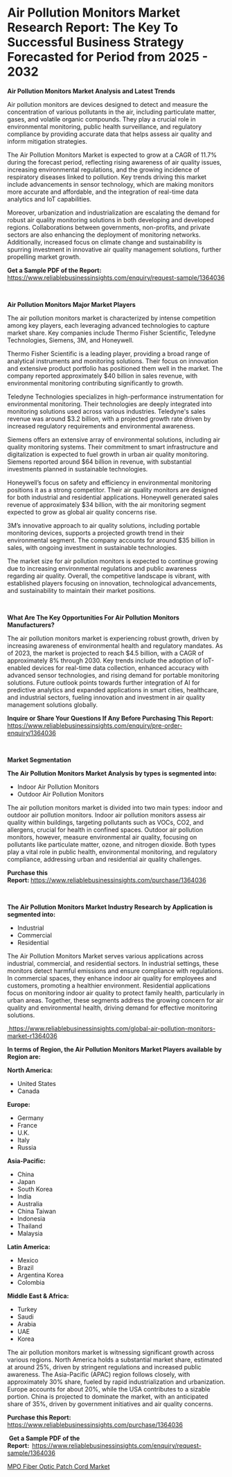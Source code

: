 <p><h1>Air Pollution Monitors Market Research Report: The Key To Successful Business Strategy Forecasted for Period from 2025 - 2032</h1></p><p><strong>Air Pollution Monitors Market Analysis and Latest Trends</strong></p>
<p><p>Air pollution monitors are devices designed to detect and measure the concentration of various pollutants in the air, including particulate matter, gases, and volatile organic compounds. They play a crucial role in environmental monitoring, public health surveillance, and regulatory compliance by providing accurate data that helps assess air quality and inform mitigation strategies.</p><p>The Air Pollution Monitors Market is expected to grow at a CAGR of 11.7% during the forecast period, reflecting rising awareness of air quality issues, increasing environmental regulations, and the growing incidence of respiratory diseases linked to pollution. Key trends driving this market include advancements in sensor technology, which are making monitors more accurate and affordable, and the integration of real-time data analytics and IoT capabilities. </p><p>Moreover, urbanization and industrialization are escalating the demand for robust air quality monitoring solutions in both developing and developed regions. Collaborations between governments, non-profits, and private sectors are also enhancing the deployment of monitoring networks. Additionally, increased focus on climate change and sustainability is spurring investment in innovative air quality management solutions, further propelling market growth.</p></p>
<p><strong>Get a Sample PDF of the Report:&nbsp;</strong> <a href="https://www.reliablebusinessinsights.com/enquiry/request-sample/1364036?utm_campaign=2296&utm_medium=2&utm_source=Github&utm_content=ia&utm_term=10042025&utm_id=air-pollution-monitors">https://www.reliablebusinessinsights.com/enquiry/request-sample/1364036</a></p>
<p>&nbsp;</p>
<p><strong>Air Pollution Monitors Major Market Players</strong></p>
<p><p>The air pollution monitors market is characterized by intense competition among key players, each leveraging advanced technologies to capture market share. Key companies include Thermo Fisher Scientific, Teledyne Technologies, Siemens, 3M, and Honeywell.</p><p>Thermo Fisher Scientific is a leading player, providing a broad range of analytical instruments and monitoring solutions. Their focus on innovation and extensive product portfolio has positioned them well in the market. The company reported approximately $40 billion in sales revenue, with environmental monitoring contributing significantly to growth.</p><p>Teledyne Technologies specializes in high-performance instrumentation for environmental monitoring. Their technologies are deeply integrated into monitoring solutions used across various industries. Teledyne's sales revenue was around $3.2 billion, with a projected growth rate driven by increased regulatory requirements and environmental awareness.</p><p>Siemens offers an extensive array of environmental solutions, including air quality monitoring systems. Their commitment to smart infrastructure and digitalization is expected to fuel growth in urban air quality monitoring. Siemens reported around $64 billion in revenue, with substantial investments planned in sustainable technologies.</p><p>Honeywell’s focus on safety and efficiency in environmental monitoring positions it as a strong competitor. Their air quality monitors are designed for both industrial and residential applications. Honeywell generated sales revenue of approximately $34 billion, with the air monitoring segment expected to grow as global air quality concerns rise.</p><p>3M’s innovative approach to air quality solutions, including portable monitoring devices, supports a projected growth trend in their environmental segment. The company accounts for around $35 billion in sales, with ongoing investment in sustainable technologies.</p><p>The market size for air pollution monitors is expected to continue growing due to increasing environmental regulations and public awareness regarding air quality. Overall, the competitive landscape is vibrant, with established players focusing on innovation, technological advancements, and sustainability to maintain their market positions.</p></p>
<p>&nbsp;</p>
<p><strong>What Are The Key Opportunities For Air Pollution Monitors Manufacturers?</strong></p>
<p><p>The air pollution monitors market is experiencing robust growth, driven by increasing awareness of environmental health and regulatory mandates. As of 2023, the market is projected to reach $4.5 billion, with a CAGR of approximately 8% through 2030. Key trends include the adoption of IoT-enabled devices for real-time data collection, enhanced accuracy with advanced sensor technologies, and rising demand for portable monitoring solutions. Future outlook points towards further integration of AI for predictive analytics and expanded applications in smart cities, healthcare, and industrial sectors, fueling innovation and investment in air quality management solutions globally.</p></p>
<p><strong>Inquire or Share Your Questions If Any Before Purchasing This Report:</strong> <a href="https://www.reliablebusinessinsights.com/enquiry/pre-order-enquiry/1364036?utm_campaign=2296&utm_medium=2&utm_source=Github&utm_content=ia&utm_term=10042025&utm_id=air-pollution-monitors">https://www.reliablebusinessinsights.com/enquiry/pre-order-enquiry/1364036</a></p>
<p>&nbsp;</p>
<p><strong>Market Segmentation</strong></p>
<p><strong>The Air Pollution Monitors Market Analysis by types is segmented into:</strong></p>
<p><ul><li>Indoor Air Pollution Monitors</li><li>Outdoor Air Pollution Monitors</li></ul></p>
<p><p>The air pollution monitors market is divided into two main types: indoor and outdoor air pollution monitors. Indoor air pollution monitors assess air quality within buildings, targeting pollutants such as VOCs, CO2, and allergens, crucial for health in confined spaces. Outdoor air pollution monitors, however, measure environmental air quality, focusing on pollutants like particulate matter, ozone, and nitrogen dioxide. Both types play a vital role in public health, environmental monitoring, and regulatory compliance, addressing urban and residential air quality challenges.</p></p>
<p><strong>Purchase this Report:&nbsp;</strong><a href="https://www.reliablebusinessinsights.com/purchase/1364036?utm_campaign=2296&utm_medium=2&utm_source=Github&utm_content=ia&utm_term=10042025&utm_id=air-pollution-monitors">https://www.reliablebusinessinsights.com/purchase/1364036</a></p>
<p>&nbsp;</p>
<p><strong>The Air Pollution Monitors Market Industry Research by Application is segmented into:</strong></p>
<p><ul><li>Industrial</li><li>Commercial</li><li>Residential</li></ul></p>
<p><p>The Air Pollution Monitors Market serves various applications across industrial, commercial, and residential sectors. In industrial settings, these monitors detect harmful emissions and ensure compliance with regulations. In commercial spaces, they enhance indoor air quality for employees and customers, promoting a healthier environment. Residential applications focus on monitoring indoor air quality to protect family health, particularly in urban areas. Together, these segments address the growing concern for air quality and environmental health, driving demand for effective monitoring solutions.</p></p>
<p><a href="https://www.reliablebusinessinsights.com/global-air-pollution-monitors-market-r1364036?utm_campaign=2296&utm_medium=2&utm_source=Github&utm_content=ia&utm_term=10042025&utm_id=air-pollution-monitors">&nbsp;https://www.reliablebusinessinsights.com/global-air-pollution-monitors-market-r1364036</a></p>
<p><strong>In terms of Region, the Air Pollution Monitors Market Players available by Region are:</strong></p>
<p>
    <p> <strong> North America: </strong>
        <ul>
            <li>United States</li>
            <li>Canada</li>
        </ul>
        </p> 
    <p> <strong> Europe: </strong>
        <ul>
            <li>Germany</li>
            <li>France</li>
            <li>U.K.</li>
            <li>Italy</li>
            <li>Russia</li>
        </ul>
        </p> 
    <p> <strong> Asia-Pacific: </strong>
        <ul>
            <li>China</li>
            <li>Japan</li>
            <li>South Korea</li>
            <li>India</li>
            <li>Australia</li>
            <li>China Taiwan</li>
            <li>Indonesia</li>
            <li>Thailand</li>
            <li>Malaysia</li>
        </ul>
        </p> 
    <p> <strong> Latin America: </strong>
        <ul>
            <li>Mexico</li>
            <li>Brazil</li>
            <li>Argentina Korea</li>
            <li>Colombia</li>
        </ul>
        </p> 
    <p> <strong> Middle East & Africa: </strong>
        <ul>
            <li>Turkey</li>
            <li>Saudi</li>
            <li>Arabia</li>
            <li>UAE</li>
            <li>Korea</li>
        </ul>
    </p>
    </p>
<p><p>The air pollution monitors market is witnessing significant growth across various regions. North America holds a substantial market share, estimated at around 25%, driven by stringent regulations and increased public awareness. The Asia-Pacific (APAC) region follows closely, with approximately 30% share, fueled by rapid industrialization and urbanization. Europe accounts for about 20%, while the USA contributes to a sizable portion. China is projected to dominate the market, with an anticipated share of 35%, driven by government initiatives and air quality concerns.</p></p>
<p><strong>Purchase this Report: </strong><a href="https://www.reliablebusinessinsights.com/purchase/1364036?utm_campaign=2296&utm_medium=2&utm_source=Github&utm_content=ia&utm_term=10042025&utm_id=air-pollution-monitors">https://www.reliablebusinessinsights.com/purchase/1364036</a></p>
<p>&nbsp;<strong>Get a Sample PDF of the Report:&nbsp;&nbsp;</strong><a href="https://www.reliablebusinessinsights.com/enquiry/request-sample/1364036?utm_campaign=2296&utm_medium=2&utm_source=Github&utm_content=ia&utm_term=10042025&utm_id=air-pollution-monitors">https://www.reliablebusinessinsights.com/enquiry/request-sample/1364036</a></p>
<p><strong></strong></p>
<p><p><a href="https://github.com/herakterroem/Market-Research-Report-List-1/blob/main/mpo-fiber-optic-patch-cord-market.md?utm_campaign=2296&utm_medium=2&utm_source=Github&utm_content=ia&utm_term=10042025&utm_id=air-pollution-monitors">MPO Fiber Optic Patch Cord Market</a></p></p>